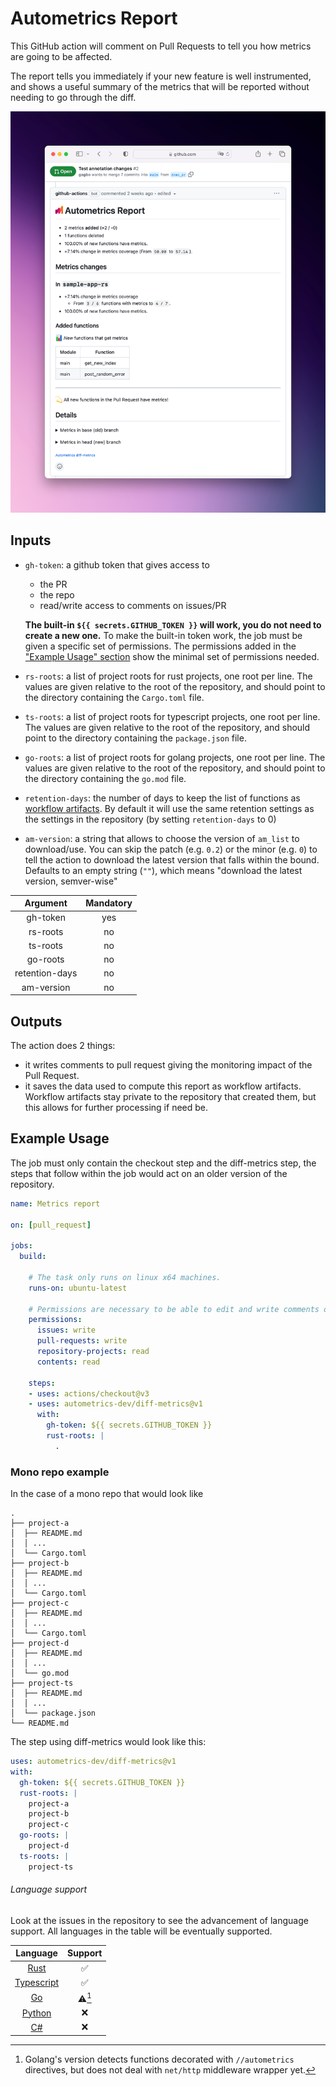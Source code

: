 # Autometrics Report

This GitHub action will comment on Pull Requests to tell you how metrics are
going to be affected.

The report tells you immediately if your new feature is well instrumented, and
shows a useful summary of the metrics that will be reported without needing to
go through the diff.

![An example of generated report on Github](./assets/comment_preview.png)

## Inputs

- `gh-token`: a github token that gives access to
  + the PR
  + the repo
  + read/write access to comments on issues/PR

  **The built-in `${{ secrets.GITHUB_TOKEN }}` will work, you do not need to create a new one.**
  To make the built-in token work, the job must be given a specific set of permissions. The permissions added in the
  ["Example Usage" section](#example-usage) show the minimal set of permissions needed.
- `rs-roots`: a list of project roots for rust projects, one root per line.
  The values are given relative to the root of the repository, and should
  point to the directory containing the `Cargo.toml` file.
- `ts-roots`: a list of project roots for typescript projects, one root per line.
  The values are given relative to the root of the repository, and should
  point to the directory containing the `package.json` file.
- `go-roots`: a list of project roots for golang projects, one root per line.
  The values are given relative to the root of the repository, and should
  point to the directory containing the `go.mod` file.
- `retention-days`: the number of days to keep the list of functions as
  [workflow
  artifacts](https://docs.github.com/en/actions/using-workflows/storing-workflow-data-as-artifacts#about-workflow-artifacts).
  By default it will use the same retention settings as the settings in the
  repository (by setting `retention-days` to 0)
- `am-version`: a string that allows to choose the version of `am_list` to
  download/use. You can skip the patch (e.g. `0.2`) or the minor (e.g. `0`) to
  tell the action to download the latest version that falls within the bound.
  Defaults to an empty string (`""`), which means "download the latest version,
  semver-wise"
  
| Argument | Mandatory
:----------:|:-----------:
gh-token | yes 
rs-roots | no 
ts-roots | no 
go-roots | no 
retention-days | no
am-version | no

## Outputs

The action does 2 things:
- it writes comments to pull request giving the monitoring impact of the Pull Request.
- it saves the data used to compute this report as workflow artifacts. Workflow artifacts
  stay private to the repository that created them, but this allows for further processing
  if need be.
  

## Example Usage

The job must only contain the checkout step and the diff-metrics step, the steps that follow
within the job would act on an older version of the repository.

```yaml
name: Metrics report

on: [pull_request]

jobs:
  build:

    # The task only runs on linux x64 machines.
    runs-on: ubuntu-latest

    # Permissions are necessary to be able to edit and write comments on the PR
    permissions:
      issues: write
      pull-requests: write
      repository-projects: read
      contents: read

    steps:
    - uses: actions/checkout@v3
    - uses: autometrics-dev/diff-metrics@v1
      with:
        gh-token: ${{ secrets.GITHUB_TOKEN }}
        rust-roots: |
          .
```


### Mono repo example

In the case of a mono repo that would look like
```
.
├── project-a
│  ├── README.md
│  │ ...
│  └── Cargo.toml
├── project-b
│  ├── README.md
│  │ ...
│  └── Cargo.toml
├── project-c
│  ├── README.md
│  │ ...
│  └── Cargo.toml
├── project-d
│  ├── README.md
│  │ ...
│  └── go.mod
├── project-ts
│  ├── README.md
│  │ ...
│  └── package.json
└── README.md
```

The step using diff-metrics would look like this:
```yaml
uses: autometrics-dev/diff-metrics@v1
with:
  gh-token: ${{ secrets.GITHUB_TOKEN }}
  rust-roots: |
    project-a
    project-b
    project-c
  go-roots: |
    project-d
  ts-roots: |
    project-ts
```


###### Language support

Look at the issues in the repository to see the advancement of language support.
All languages in the table will be eventually supported.

Language | Support 
:---:|:---:
[Rust](https://github.com/autometrics-dev/autometrics-rs) | ✅ 
[Typescript](https://github.com/autometrics-dev/autometrics-ts) | ✅
[Go](https://github.com/autometrics-dev/autometrics-go) | ⚠️[^mid]
[Python](https://github.com/autometrics-dev/autometrics-py) | ❌
[C#](https://github.com/autometrics-dev/autometrics-cs) | ❌


[^mid]: Golang's version detects functions decorated with `//autometrics` directives, but
    does not deal with `net/http` middleware wrapper yet.

